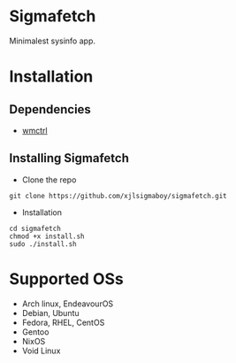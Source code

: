# Sigmafetch
Minimalest sysinfo app.
# Installation
## Dependencies
- <a href="https://www.freedesktop.org/wiki/Software/wmctrl/">wmctrl</a>
## Installing Sigmafetch
- Clone the repo
```
git clone https://github.com/xjlsigmaboy/sigmafetch.git
```
- Installation
```
cd sigmafetch
chmod +x install.sh
sudo ./install.sh
```
# Supported OSs
- Arch linux, EndeavourOS
- Debian, Ubuntu
- Fedora, RHEL, CentOS
- Gentoo
- NixOS
- Void Linux
  
